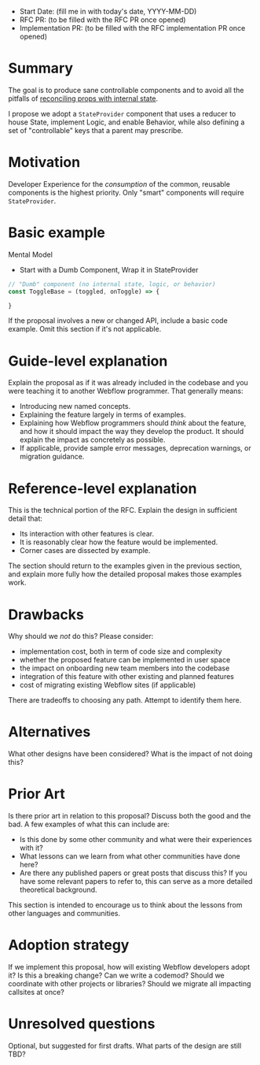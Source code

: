- Start Date: (fill me in with today's date, YYYY-MM-DD)
- RFC PR: (to be filled with the RFC PR once opened)
- Implementation PR: (to be filled with the RFC implementation PR once opened)

# Summary

The goal is to produce sane controllable components and to avoid all the pitfalls of [reconciling props with internal state](https://reactjs.org/blog/2018/06/07/you-probably-dont-need-derived-state.html).

I propose we adopt a `StateProvider` component that uses a reducer to house State, implement Logic, and enable Behavior, while also defining a set of "controllable" keys that a parent may prescribe. 

# Motivation

Developer Experience for the _consumption_ of the common, reusable components is the highest priority. Only "smart" components will require `StateProvider`. 

# Basic example

Mental Model
- Start with a Dumb Component, Wrap it in StateProvider

```jsx
// "Dumb" component (no internal state, logic, or behavior)
const ToggleBase = (toggled, onToggle) => {

}
```

If the proposal involves a new or changed API, include a basic code example.
Omit this section if it's not applicable.

# Guide-level explanation

Explain the proposal as if it was already included in the codebase and you were
teaching it to another Webflow programmer. That generally means:

- Introducing new named concepts.
- Explaining the feature largely in terms of examples.
- Explaining how Webflow programmers should *think* about the feature, and how
  it should impact the way they develop the product. It should explain the impact
  as concretely as possible.
- If applicable, provide sample error messages, deprecation warnings, or
  migration guidance.

# Reference-level explanation

This is the technical portion of the RFC. Explain the design in sufficient detail that:

- Its interaction with other features is clear.
- It is reasonably clear how the feature would be implemented.
- Corner cases are dissected by example.

The section should return to the examples given in the previous section, and
explain more fully how the detailed proposal makes those examples work.

# Drawbacks

Why should we *not* do this? Please consider:

- implementation cost, both in term of code size and complexity
- whether the proposed feature can be implemented in user space
- the impact on onboarding new team members into the codebase
- integration of this feature with other existing and planned features
- cost of migrating existing Webflow sites (if applicable)

There are tradeoffs to choosing any path. Attempt to identify them here.

# Alternatives

What other designs have been considered? What is the impact of not doing this?

# Prior Art

Is there prior art in relation to this proposal? Discuss both the good and the
bad. A few examples of what this can include are:

* Is this done by some other community and what were their experiences with it?
* What lessons can we learn from what other communities have done here?
* Are there any published papers or great posts that discuss this? If you have
  some relevant papers to refer to, this can serve as a more detailed
  theoretical background.

This section is intended to encourage us to think about the lessons from other
languages and communities.

# Adoption strategy

If we implement this proposal, how will existing Webflow developers adopt it? Is
this a breaking change? Can we write a codemod? Should we coordinate with
other projects or libraries? Should we migrate all impacting callsites at once?

# Unresolved questions

Optional, but suggested for first drafts. What parts of the design are still
TBD?
